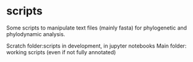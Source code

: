 # scripts

Some scripts to manipulate text files (mainly fasta) for phylogenetic and phylodynamic analysis. 

Scratch folder:scripts in development, in jupyter notebooks
Main folder: working scripts (even if not fully annotated) 
